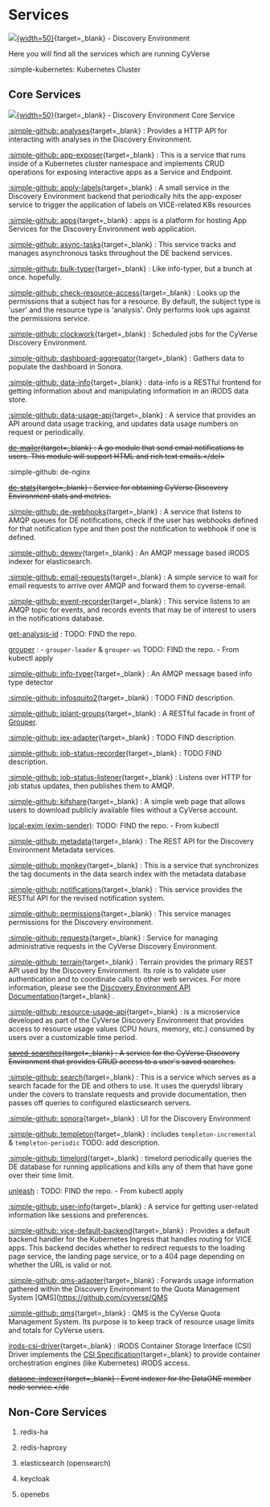 # Services

[de]: ../assets/de/deIcon.svg

[![][de]{width=50}](https://user.cyverse.org/services/2){target=_blank} - Discovery Environment


Here you will find all the services which are running CyVerse  

:simple-kubernetes: Kubernetes Cluster

## Core Services

[![][de]{width=50}](https://user.cyverse.org/services/2){target=_blank} - Discovery Environment Core Service

[:simple-github: analyses](https://github.com/cyverse-de/analyses){target=_blank}  : Provides a HTTP API for interacting with analyses in the Discovery Environment.

[:simple-github: app-exposer](https://github.com/cyverse-de/app-exposer){target=_blank}  : This is a service that runs inside of a Kubernetes cluster namespace and implements CRUD operations for exposing interactive apps as a Service and Endpoint.

[:simple-github: apply-labels](https://github.com/cyverse-de/apply-labels){target=_blank}  : A small service in the Discovery Environment backend that periodically hits the app-exposer service to trigger the application of labels on VICE-related K8s resources

[:simple-github: apps](https://github.com/cyverse-de/apps){target=_blank}  : apps is a platform for hosting App Services for the Discovery Environment web application.

[:simple-github: async-tasks](https://github.com/cyverse-de/async-tasks){target=_blank}  : This service tracks and manages asynchronous tasks throughout the DE backend services.

[:simple-github: bulk-typer](https://github.com/cyverse-de/bulk-typer){target=_blank}  : Like info-typer, but a bunch at once. hopefully.

[:simple-github: check-resource-access](https://github.com/cyverse-de/check-resource-access){target=_blank}  : Looks up the permissions that a subject has for a resource. By default, the subject type is 'user' and the resource type is 'analysis'. Only performs look ups against the permissions service.

[:simple-github: clockwork](https://github.com/cyverse-de/clockwork){target=_blank}  : Scheduled jobs for the CyVerse Discovery Environment.

[:simple-github: dashboard-aggregator](https://github.com/cyverse-de/dashboard-aggregator){target=_blank}  : Gathers data to populate the dashboard in Sonora.

[:simple-github: data-info](https://github.com/cyverse-de/data-info){target=_blank}  : data-info is a RESTful frontend for getting information about and manipulating information in an iRODS data store.

[:simple-github: data-usage-api](https://github.com/cyverse-de/data-usage-api){target=_blank}  : A service that provides an API around data usage tracking, and updates data usage numbers on request or periodically.

<del>[de-mailer](https://github.com/cyverse-de/de-mailer){target=_blank}  :  A go module that send email notifications to users. This module will support HTML and rich text emails.</del\>

:simple-github: de-nginx

<del>[de-stats](https://github.com/cyverse-de/de-stats){target=_blank}  : Service for obtaining CyVerse Discovery Environment stats and metrics.</del>

[:simple-github: de-webhooks](https://github.com/cyverse-de/de-webhooks){target=_blank}  : A service that listens to AMQP queues for DE notifications, check if the user has webhooks defined for that notification type and then post the notification to webhook if one is defined.

[:simple-github: dewey](https://github.com/cyverse-de/dewey){target=_blank}  : An AMQP message based iRODS indexer for elasticsearch.

[:simple-github: email-requests](https://github.com/cyverse-de/email-requests){target=_blank}  : A simple service to wait for email requests to arrive over AMQP and forward them to cyverse-email.

[:simple-github: event-recorder](https://github.com/cyverse-de/event-recorder){target=_blank}  : This service listens to an AMQP topic for events, and records events that may be of interest to users in the notifications database.

[get-analysis-id]() : TODO: FIND the repo.

[grouper]() : - `grouper-loader` & `grouper-ws` TODO: FIND the repo.   - From kubectl apply

[:simple-github: info-typer](https://github.com/cyverse-de/info-typer){target=_blank}  : An AMQP message based info type detector

[:simple-github: infosquito2](https://github.com/cyverse-de/infosquito2){target=_blank}  : TODO FIND description.

[:simple-github: iplant-groups](https://github.com/cyverse-de/iplant-groups){target=_blank}  : A RESTful facade in front of [Grouper](https://incommon.org/software/grouper/).

[:simple-github: jex-adapter](https://github.com/cyverse-de/jex-adapter){target=_blank}  : TODO FIND description.

[:simple-github: job-status-recorder](https://github.com/cyverse-de/job-status-recorder){target=_blank}  : TODO FIND description.

[:simple-github: job-status-listener](https://github.com/cyverse-de/job-status-listener){target=_blank}  : Listens over HTTP for job status updates, then publishes them to AMQP.

[:simple-github: kifshare](https://github.com/cyverse-de/kifshare){target=_blank}  : A simple web page that allows users to download publicly available files without a CyVerse account.

[local-exim (exim-sender)](): TODO: FIND the repo. - From kubectl

[:simple-github: metadata](https://github.com/cyverse-de/metadata){target=_blank}  : The REST API for the Discovery Environment Metadata services.

[:simple-github: monkey](https://github.com/cyverse-de/monkey){target=_blank}  : This is a service that synchronizes the tag documents in the data search index with the metadata database

[:simple-github: notifications](https://github.com/cyverse-de/notifications){target=_blank}  : This service provides the RESTful API for the revised notification system.

[:simple-github: permissions](https://github.com/cyverse-de/permissions){target=_blank}  : This service manages permissions for the Discovery environment.

[:simple-github: requests](https://github.com/cyverse-de/requests){target=_blank}  : Service for managing administrative requests in the CyVerse Discovery Environment.

[:simple-github: terrain](https://github.com/cyverse-de/terrain){target=_blank}  : Terrain provides the primary REST API used by the Discovery Environment. Its role is to validate user authentication and to coordinate calls to other web services. For more information, please see the [Discovery Environment API Documentation](https://cyverse-de.github.io/api/){target=_blank} .

[:simple-github: resource-usage-api](https://github.com/cyverse-de/resource-usage-api){target=_blank}  :  is a microservice developed as part of the CyVerse Discovery Environment that provides access to resource usage values (CPU hours, memory, etc.) consumed by users over a customizable time period.

<del>[saved-searches](https://github.com/cyverse-de/saved-searches){target=_blank}  : A service for the CyVerse Discovery Environment that provides CRUD access to a user's saved searches.</del>

[:simple-github: search](https://github.com/cyverse-de/search){target=_blank}  : This is a service which serves as a search facade for the DE and others to use. It uses the querydsl 
library under the covers to translate requests and provide documentation, then passes off queries to configured elasticsearch servers.

[:simple-github: sonora](https://github.com/cyverse-de/sonora){target=_blank}  : UI for the Discovery Environment

[:simple-github: templeton](https://github.com/cyverse-de/templeton){target=_blank}  : includes `templeton-incremental` & `templeton-periodic` TODO: add description.

[:simple-github: timelord](https://github.com/cyverse-de/timelord){target=_blank}  : timelord periodically queries the DE database for running applications and kills any of them that have gone over their time limit.

[unleash]() : TODO: FIND the repo. - From kubectl apply

[:simple-github: user-info](https://github.com/cyverse-de/user-info){target=_blank}  : A service for getting user-related information like sessions and preferences.

[:simple-github: vice-default-backend](https://github.com/cyverse-de/vice-default-backend){target=_blank}  : Provides a default backend handler for the Kubernetes Ingress that handles routing for VICE apps. This backend decides whether to redirect requests to the loading page service, the landing page service, or to a 404 page depending on whether the URL is valid or not.

[:simple-github: qms-adapter](https://github.com/cyverse-de/qms-adapter){target=_blank}  : Forwards usage information gathered within the Discovery Environment to the Quota Management System [QMS](https://github.com/cyverse/QMS

[:simple-github: qms](https://github.com/cyverse/QMS){target=_blank}  : QMS is the CyVerse Quota Management System. Its purpose is to keep track of resource usage limits and totals for CyVerse users.

[irods-csi-driver](https://github.com/cyverse/irods-csi-driver){target=_blank}  : iRODS Container Storage Interface (CSI) Driver implements the [CSI Specification](https://github.com/container-storage-interface/spec/blob/master/spec.md){target=_blank}  to provide container orchestration engines (like Kubernetes) iRODS access.

<del>[dataone-indexer](https://github.com/cyverse-de/dataone-indexer){target=_blank}  : Event indexer for the DataONE member node service.</de

## Non-Core Services

1. redis-ha

2. redis-haproxy

3. elasticsearch (opensearch)

5. keycloak

6. openebs
